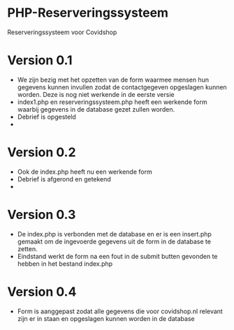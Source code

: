 # PHP-Reserveringssysteem
Reserveringssysteem voor Covidshop

# Version 0.1
* We zijn bezig met het opzetten van de form waarmee mensen hun gegevens kunnen invullen zodat de contactgegeven opgeslagen kunnen worden. Deze is nog niet werkende in de eerste versie
* index1.php en reserveringssysteem.php heeft een werkende form waarbij gegevens in de database gezet zullen worden.
* Debrief is opgesteld
*

# Version 0.2
* Ook de index.php heeft nu een werkende form
* Debrief is afgerond en getekend
* 
# Version 0.3
* De index.php is verbonden met de database en er is een insert.php gemaakt om de ingevoerde gegevens uit de form in de database te zetten.
* Eindstand werkt de form na een fout in de submit butten gevonden te hebben in het bestand index.php

# Version 0.4
* Form is aanggepast zodat alle gegevens die voor covidshop.nl relevant zijn er in staan en opgeslagen kunnen worden in de database
